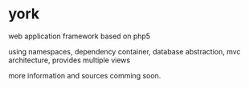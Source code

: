 york
====

web application framework based on php5

using namespaces, dependency container, database abstraction, mvc architecture, provides multiple views

more information and sources comming soon. 
